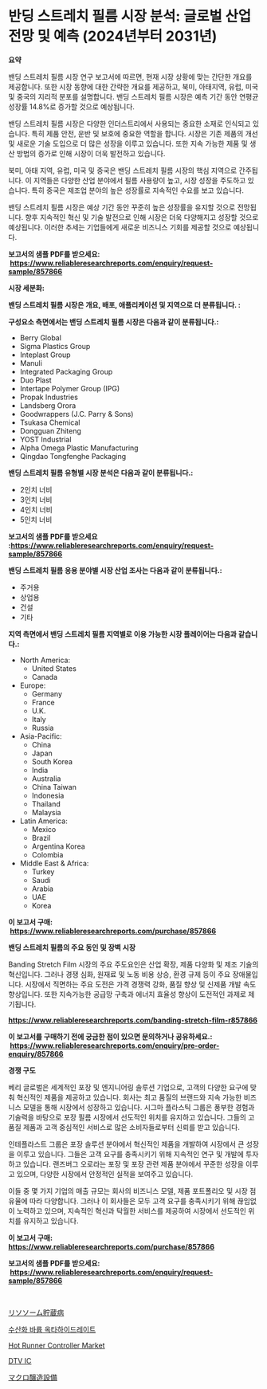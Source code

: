 <p><h1>반딩 스트레치 필름 시장 분석: 글로벌 산업 전망 및 예측 (2024년부터 2031년)</h1></p><p><strong>요약</strong></p>
<p><p>밴딩 스트레치 필름 시장 연구 보고서에 따르면, 현재 시장 상황에 맞는 간단한 개요를 제공합니다. 또한 시장 동향에 대한 간략한 개요를 제공하고, 북미, 아태지역, 유럽, 미국 및 중국의 지리적 분포를 설명합니다. 밴딩 스트레치 필름 시장은 예측 기간 동안 연평균 성장률 14.8%로 증가할 것으로 예상됩니다.</p><p>밴딩 스트레치 필름 시장은 다양한 인더스트리에서 사용되는 중요한 소재로 인식되고 있습니다. 특히 제품 안전, 운반 및 보호에 중요한 역할을 합니다. 시장은 기존 제품의 개선 및 새로운 기술 도입으로 더 많은 성장을 이루고 있습니다. 또한 지속 가능한 제품 및 생산 방법의 증가로 인해 시장이 더욱 발전하고 있습니다.</p><p>북미, 아태 지역, 유럽, 미국 및 중국은 밴딩 스트레치 필름 시장의 핵심 지역으로 간주됩니다. 이 지역들은 다양한 산업 분야에서 필름 사용량이 높고, 시장 성장을 주도하고 있습니다. 특히 중국은 제조업 분야의 높은 성장률로 지속적인 수요를 보고 있습니다.</p><p>밴딩 스트레치 필름 시장은 예상 기간 동안 꾸준히 높은 성장률을 유지할 것으로 전망됩니다. 향후 지속적인 혁신 및 기술 발전으로 인해 시장은 더욱 다양해지고 성장할 것으로 예상됩니다. 이러한 추세는 기업들에게 새로운 비즈니스 기회를 제공할 것으로 예상됩니다.</p></p>
<p><strong>보고서의 샘플 PDF를 받으세요: &nbsp;<a href="https://www.reliableresearchreports.com/enquiry/request-sample/857866">https://www.reliableresearchreports.com/enquiry/request-sample/857866</a></strong></p>
<p><strong>시장 세분화:</strong></p>
<p><strong> 밴딩 스트레치 필름 시장은 개요, 배포, 애플리케이션 및 지역으로 더 분류됩니다. :</strong></p>
<p><strong>구성요소 측면에서는 밴딩 스트레치 필름 시장은 다음과 같이 분류됩니다.:</strong></p>
<p><ul><li>Berry Global</li><li>Sigma Plastics Group</li><li>Inteplast Group</li><li>Manuli</li><li>Integrated Packaging Group</li><li>Duo Plast</li><li>Intertape Polymer Group (IPG)</li><li>Propak Industries</li><li>Landsberg Orora</li><li>Goodwrappers (J.C. Parry & Sons)</li><li>Tsukasa Chemical</li><li>Dongguan Zhiteng</li><li>YOST Industrial</li><li>Alpha Omega Plastic Manufacturing</li><li>Qingdao Tongfenghe Packaging</li></ul></p>
<p><strong> 밴딩 스트레치 필름 유형별 시장 분석은 다음과 같이 분류됩니다.:</strong></p>
<p><ul><li>2인치 너비</li><li>3인치 너비</li><li>4인치 너비</li><li>5인치 너비</li></ul></p>
<p><strong>보고서의 샘플 PDF를 받으세요 :<a href="https://www.reliableresearchreports.com/enquiry/request-sample/857866">https://www.reliableresearchreports.com/enquiry/request-sample/857866</a></strong></p>
<p><strong> 밴딩 스트레치 필름 응용 분야별 시장 산업 조사는 다음과 같이 분류됩니다.:</strong></p>
<p><ul><li>주거용</li><li>상업용</li><li>건설</li><li>기타</li></ul></p>
<p><strong>지역 측면에서 밴딩 스트레치 필름 지역별로 이용 가능한 시장 플레이어는 다음과 같습니다.:</strong></p>
<p><ul>
    <li>
        North America:
        <ul>
            <li>United States</li>
            <li>Canada</li>
        </ul>
    </li>
    <li>
        Europe:
        <ul>
            <li>Germany</li>
            <li>France</li>
            <li>U.K.</li>
            <li>Italy</li>
            <li>Russia</li>
        </ul>
    </li>
    <li>
        Asia-Pacific:
        <ul>
            <li>China</li>
            <li>Japan</li>
            <li>South Korea</li>
            <li>India</li>
            <li>Australia</li>
            <li>China Taiwan</li>
            <li>Indonesia</li>
            <li>Thailand</li>
            <li>Malaysia</li>
        </ul>
    </li>
    <li>
        Latin America:
        <ul>
            <li>Mexico</li>
            <li>Brazil</li>
            <li>Argentina Korea</li>
            <li>Colombia</li>
        </ul>
    </li>
    <li>
        Middle East & Africa:
        <ul>
            <li>Turkey</li>
            <li>Saudi</li>
            <li>Arabia</li>
            <li>UAE</li>
            <li>Korea</li>
        </ul>
    </li>
    </ul></p>
<p><strong>이 보고서 구매: &nbsp;<a href="https://www.reliableresearchreports.com/purchase/857866">https://www.reliableresearchreports.com/purchase/857866</a></strong></p>
<p><strong>밴딩 스트레치 필름의 주요 동인 및 장벽 시장</strong></p>
<p><p>Banding Stretch Film 시장의 주요 주도요인은 산업 확장, 제품 다양화 및 제조 기술의 혁신입니다. 그러나 경쟁 심화, 원재료 및 노동 비용 상승, 환경 규제 등이 주요 장애물입니다. 시장에서 직면하는 주요 도전은 가격 경쟁력 강화, 품질 향상 및 신제품 개발 속도 향상입니다. 또한 지속가능한 공급망 구축과 에너지 효율성 향상이 도전적인 과제로 제기됩니다.</p></p>
<p><strong><a href="https://www.reliableresearchreports.com/banding-stretch-film-r857866">https://www.reliableresearchreports.com/banding-stretch-film-r857866</a></strong></p>
<p><strong>이 보고서를 구매하기 전에 궁금한 점이 있으면 문의하거나 공유하세요.: &nbsp;<a href="https://www.reliableresearchreports.com/enquiry/pre-order-enquiry/857866">https://www.reliableresearchreports.com/enquiry/pre-order-enquiry/857866</a></strong></p>
<p><strong>경쟁 구도</strong></p>
<p><p>베리 글로벌은 세계적인 포장 및 엔지니어링 솔루션 기업으로, 고객의 다양한 요구에 맞춰 혁신적인 제품을 제공하고 있습니다. 회사는 최고 품질의 브랜드와 지속 가능한 비즈니스 모델을 통해 시장에서 성장하고 있습니다. 시그마 플라스틱 그룹은 풍부한 경험과 기술력을 바탕으로 포장 필름 시장에서 선도적인 위치를 유지하고 있습니다. 그들의 고품질 제품과 고객 중심적인 서비스로 많은 소비자들로부터 신뢰를 받고 있습니다. </p><p>인테플라스트 그룹은 포장 솔루션 분야에서 혁신적인 제품을 개발하여 시장에서 큰 성장을 이루고 있습니다. 그들은 고객 요구를 충족시키기 위해 지속적인 연구 및 개발에 투자하고 있습니다. 랜즈버그 오로라는 포장 및 포장 관련 제품 분야에서 꾸준한 성장을 이루고 있으며, 다양한 시장에서 안정적인 실적을 보여주고 있습니다.</p><p>이들 중 몇 가지 기업의 매출 규모는 회사의 비즈니스 모델, 제품 포트폴리오 및 시장 점유율에 따라 다양합니다. 그러나 이 회사들은 모두 고객 요구를 충족시키기 위해 끊임없이 노력하고 있으며, 지속적인 혁신과 탁월한 서비스를 제공하여 시장에서 선도적인 위치를 유지하고 있습니다.</p></p>
<p><strong>이 보고서 구매: &nbsp; <a href="https://www.reliableresearchreports.com/purchase/857866">https://www.reliableresearchreports.com/purchase/857866</a></strong></p>
<p><strong>보고서의 샘플 PDF를 받으세요: &nbsp;<a href="https://www.reliableresearchreports.com/enquiry/request-sample/857866">https://www.reliableresearchreports.com/enquiry/request-sample/857866</a></strong><strong></strong></p>
<p>&nbsp;</p>
<p><p><a href="https://medium.com/@barrymundy88/%E3%83%AA%E3%82%BD%E3%82%BD%E3%83%BC%E3%83%A0%E8%B2%AF%E8%94%B5%E7%97%85%E5%B8%82%E5%A0%B4%E6%8C%87%E6%A8%99%E3%81%AE%E8%A7%A3%E8%AA%AD-%E5%B8%82%E5%A0%B4%E3%82%B7%E3%82%A7%E3%82%A2-%E3%83%88%E3%83%AC%E3%83%B3%E3%83%89-%E6%88%90%E9%95%B7%E3%83%91%E3%82%BF%E3%83%BC%E3%83%B3-a49b8b2c8635">リソソーム貯蔵病</a></p><p><a href="https://github.com/fernandotryO5lson96765/Market-Research-Report-List-1/blob/main/826504919352.md">수산화 바륨 옥타하이드레이트</a></p><p><a href="https://github.com/Glendatilghmankmgz0rbhwpy/Market-Research-Report-List-2/blob/main/hot-runner-controller-market.md">Hot Runner Controller Market</a></p><p><a href="https://github.com/EmoryYundt1935/Market-Research-Report-List-1/blob/main/211287720863.md">DTV IC</a></p><p><a href="https://medium.com/@aaronanfotrrd897367/%E3%83%9E%E3%82%AF%E3%83%AD%E9%86%B8%E9%80%A0%E6%89%80%E3%81%AE%E8%A8%AD%E5%82%99%E5%B8%82%E5%A0%B4%E6%8C%87%E6%A8%99%E3%81%AE%E8%A7%A3%E8%AA%AD-%E5%B8%82%E5%A0%B4%E3%82%B7%E3%82%A7%E3%82%A2-%E3%83%88%E3%83%AC%E3%83%B3%E3%83%89-%E3%81%8A%E3%82%88%E3%81%B3%E6%88%90%E9%95%B7%E3%83%91%E3%82%BF%E3%83%BC%E3%83%B3-817c0f5ec2c8">マクロ醸造設備</a></p></p>